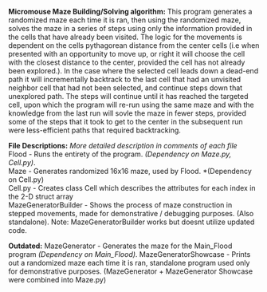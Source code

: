 **Micromouse Maze Building/Solving algorithm:**
  This program generates a randomized maze each time it is ran, then using the randomized maze, solves the maze in a series of steps 
  using only the information provided in the cells that have already been visited. The logic for the movements is dependent on the cells 
  pythagorean distance from the center cells (i.e when presented with an opportunity to move up, or right it will choose the cell with 
  the closest distance to the center, provided the cell has not already been explored.). In the case where the selected cell leads down
  a dead-end path it will incrementally backtrack to the last cell that had an unvisited neighbor cell that had not been selected, and 
  continue steps down that unexplored path. The steps will continue until it has reached the targeted cell, upon which the program will 
  re-run using the same maze and with the knowledge from the last run will sovle the maze in fewer steps, provided some of the steps that
  it took to get to the center in the subsequent run were less-efficient paths that required backtracking. 
  
**File Descriptions:** *More detailed description in comments of each file*  
  Flood - Runs the entirety of the program. *(Dependency on Maze.py, Cell.py)*.   
  Maze - Generates randomized 16x16 maze, used by Flood. *(Dependency on Cell.py)  
  Cell.py - Creates class Cell which describes the attributes for each index in the 2-D struct array  
  MazeGeneratorBuilder - Shows the process of maze construction in stepped movements, made for demonstrative / debugging purposes. (Also standalone).
  Note: MazeGeneratorBuilder works but doesnt utilize updated code.

  
  **Outdated:** 
  MazeGenerator - Generates the maze for the Main_Flood program *(Dependency on Main_Flood)*.
  MazeGeneratorShowcase - Prints out a randomized maze each time it is ran, standalone program used only for demonstrative purposes. 
  (MazeGenerator + MazeGenerator Showcase were combined into Maze.py)
  
